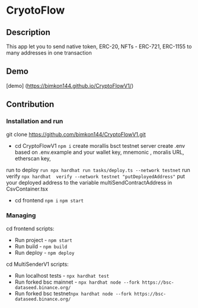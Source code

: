 # CryotoFlow

## Description

This app let you to send native token, ERC-20, NFTs - ERC-721, ERC-1155 to many addresses in one transaction

## Demo 
[demo] (https://bimkon144.github.io/CryptoFlowV1/)

## Contribution

### Installation and run

git clone https://github.com/bimkon144/CryptoFlowV1.git

* cd CryptoFlowV1
```npm i```
create morallis bsct testnet server
create .env based on .env.example and your wallet key, mnemonic , moralis URL, etherscan key, 

run to deploy ```run npx hardhat run tasks/deploy.ts --network testnet```
run verify ```npx hardhat  verify --network testnet "putDeployedAddress"```
put your deployed address to the variable multiSendContractAddress in CsvContainer.tsx

* cd frontend
```npm i```
```npm start```


### Managing

cd frontend scripts:

* Run project  - ```npm start```
* Run build  - ```npm build```
* Run deploy  - ```npm deploy```

cd MultiSenderV1 scripts:

* Run localhost tests  - ```npx hardhat test```
* Run forked bsc mainnet - ```npx hardhat node --fork https://bsc-dataseed.binance.org/```
* Run forked bsc testnet```npx hardhat node --fork https://bsc-dataseed.binance.org/```
